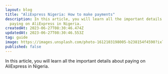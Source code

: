 ```yaml
---
layout: blog
title: "AliExpress Nigeria: How to make payments"
description: In this article, you will learn all the important details about
  paying on AliExpress in Nigeria.
createdAt: 2023-06-27T08:30:46.474Z
updatedAt: 2023-06-27T08:30:46.553Z
tag: guide
image: https://images.unsplash.com/photo-1612103198005-b238154f4590?ixlib=rb-4.0.3&ixid=M3wxMjA3fDB8MHxzZWFyY2h8Mnx8YWxpZXhwcmVzc3xlbnwwfHwwfHx8MA%3D%3D&auto=format&fit=crop&w=500&q=60
published: false
---
```

In this article, you will learn all the important details about paying on AliExpress in Nigeria.